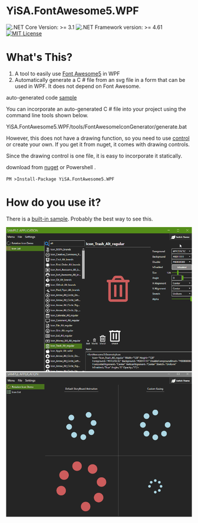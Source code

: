 # YiSA.FontAwesome5.WPF

[ss1]: https://github.com/p4j4dyxcry/YiSA.FontAwesome5.WPF/blob/main/resources/screenshots/1.gif
[ss2]: https://github.com/p4j4dyxcry/YiSA.FontAwesome5.WPF/blob/main/resources/screenshots/2.gif
[nuget]: https://www.nuget.org/packages/YiSA.FontAwesome5.WPF/

![.NET Core Version: >= 3.1](https://img.shields.io/badge/.NET%20Core-%3E%3D%203.1-brightgreen) 
![.NET Framework version: >= 4.61](https://img.shields.io/badge/.NET%20Framework-%3E%3D%204.61-brightgreen) [![MIT License](http://img.shields.io/badge/license-MIT-lightgray)](LICENSE)  
# What's This?
1. A tool to easily use [Font Awesome5](https://fontawesome.com/) in WPF
2. Automatically generate a C # file from an svg file in a form that can be used in WPF. It does not depend on Font Awesome.

auto-generated code [sample](https://raw.githubusercontent.com/p4j4dyxcry/YiSA.FontAwesome5.WPF/main/sources/YiSA.FontAwesome5.WPF/fa5.autogen.cs)

You can incorporate an auto-generated C # file into your project using the command line tools shown below.

YiSA.FontAwesome5.WPF/tools/FontAwesomeIconGenerator/generate.bat

However, this does not have a drawing function, so you need to use [control](https://github.com/p4j4dyxcry/YiSA.FontAwesome5.WPF/blob/main/sources/YiSA.FontAwesome5.WPF/GeometryIcon.cs) or create your own.
If you get it from nuget, it comes with drawing controls.

Since the drawing control is one file, it is easy to incorporate it statically.

download from [nuget](https://www.nuget.org/packages/YiSA.FontAwesome5.WPF/) or Powershell .

`PM >Install-Package YiSA.FontAwesome5.WPF`

# How do you use it?
There is a [built-in sample](https://github.com/p4j4dyxcry/YiSA.FontAwesome5.WPF/tree/main/samples/SampleApp). Probably the best way to see this.

![ss1]
![ss2]
